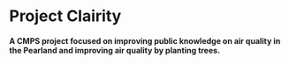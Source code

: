 # Project Clairity

#### A CMPS project focused on improving public knowledge on air quality in the Pearland and improving air quality by planting trees.